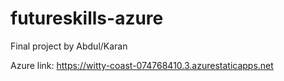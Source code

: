 # futureskills-azure
Final project by Abdul/Karan

Azure link: https://witty-coast-074768410.3.azurestaticapps.net
